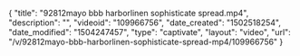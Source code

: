 {
    "title": "92812mayo bbb harborlinen sophisticate spread.mp4",
    "description": "",
    "videoid": "109966756",
    "date_created": "1502518254",
    "date_modified": "1504247457",
    "type": "captivate",
    "layout": "video",
    "url": "\/v\/92812mayo-bbb-harborlinen-sophisticate-spread-mp4\/109966756"
}
